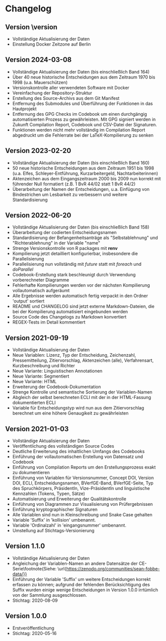 # Changelog


## Version \version

- Vollständige Aktualisierung der Daten
- Einstellung Docker Zeitzone auf Berlin


## Version 2024-03-08

- Vollständige Aktualisierung der Daten (bis einschließlich Band 164)
- Über 40 neue historische Entscheidungen aus dem Zeitraum 1970 bis 1998 (u.a. Mauerschützen)
- Versionskontrolle aller verwendeten Software mit Docker
- Vereinfachung der Repository-Struktur
- Erstellung des Source-Archivs aus dem Git Manifest
- Entfernung des Submodules und Überführung der Funktionen in das Hautprojekt
- Entfernung des GPG Checks im Codebook um einen durchgängig automatisierten Prozess zu gewährleisten. Mit GPG signiert werden in Zukunft Compilation Report, Codebook und CSV-Datei der Signaturen.
- Funktionen werden nicht mehr vollständig im Compilation Report abgedruckt um die Fehlerrate bei der LaTeX-Kompilierung zu senken


## Version 2023-02-20

- Vollständige Aktualisierung der Daten (bis einschließlich Band 160)
- 50 neue historische Entscheidungen aus dem Zeitraum 1951 bis 1998 (u.a. Elfes, Schleyer-Entführung, Kurzarbeitergeld, Nachtarbeiterinnen)
- Aktenzeichen aus dem Eingangszeitraum 2000 bis 2009 nun korrekt mit führender Null formatiert (z.B. 1 BvR 44/02 statt 1 BvR 44/2)
- Überarbeitung der Namen der Entscheidungen, u.a. Einfügung von Bindestrichen um Lesbarkeit zu verbessern und weitere Standardisierung


## Version 2022-06-20

- Vollständige Aktualisierung der Daten (bis einschließlich Band 158)
- Überarbeitung der codierten Entscheidungsnamen
- Standardisierung der Befangenheitsanträge als "Selbstablehnung" und "Richterablehnung" in der Variable "name"
- Strenge Versionskontrolle von R packages mit **renv**
- Kompilierung jetzt detailliert konfigurierbar, insbesondere die Parallelisierung
- Parallelisierung nun vollständig mit *future* statt mit *foreach* und *doParallel*
- Codebook-Erstellung stark beschleunigt durch Verwendung vorberechneter Diagramme
- Fehlerhafte Kompilierungen werden vor der nächsten Kompilierung vollautomatisch aufgeräumt
- Alle Ergebnisse werden automatisch fertig verpackt in den Ordner 'output' sortiert
- README und CHANGELOG sind jetzt externe Markdown-Dateien, die bei der Kompilierung automatisiert eingebunden werden
- Source Code des Changelogs zu Markdown konvertiert
- REGEX-Tests im Detail kommentiert


## Version 2021-09-19

- Vollständige Aktualisierung der Daten
- Neue Variablen: Lizenz, Typ der Entscheidung, Zeichenzahl, Pressemitteilung, Zitiervorschlag, Aktenzeichen (alle), Verfahrensart, Kurzbeschreibung und Richter
- Neue Variante: Linguistischen Annotationen
- Neue Variante: Segmentiert
- Neue Variante: HTML
- Erweiterung der Codebook-Dokumentation
- Strenge Kontrolle und semantische Sortierung der Variablen-Namen
- Abgleich der selbst berechneten ECLI mit der in der HTML-Fassung dokumentierten ECLI
- Variable für Entscheidungstyp wird nun aus dem Zitiervorschlag berechnet um eine höhere Genaugikeit zu gewährleisten


 
## Version 2021-01-03 

- Vollständige Aktualisierung der Daten
- Veröffentlichung des vollständigen Source Codes
- Deutliche Erweiterung des inhaltlichen Umfangs des Codebooks
- Einführung der vollautomatischen Erstellung von Datensatz und Codebook
- Einführung von Compilation Reports um den Erstellungsprozess exakt zu dokumentieren
- Einführung von Variablen für Versionsnummer, Concept DOI, Version DOI, ECLI, Entscheidungsnamen, BVerfGE-Band, BVerfGE-Seite, Typ des Spruchkörpers, PräsidentIn, Vize-PräsidentIn und linguistische Kennzahlen (Tokens, Typen, Sätze)
- Automatisierung und Erweiterung der Qualitätskontrolle
- Einführung von Diagrammen zur Visualisierung von Prüfergebnissen
- Einführung kryptographischer Signaturen
- Alle Variablen sind nun in Kleinschreibung und Snake Case gehalten
- Variable 'Suffix' in 'kollision' umbenannt.
- Variable 'Ordinalzahl' in 'eingangsnummer' umbenannt.
- Umstellung auf Stichtags-Versionierung

 
## Version 1.1.0 


- Vollständige Aktualisierung der Daten
- Angleichung der Variablen-Namen an andere Datensätze der CE-Serie\footnote{Siehe: \url{https://zenodo.org/communities/sean-fobbe-data/}}
- Einführung der Variable 'Suffix' um weitere Entscheidungen korrekt erfassen zu können; aufgrund der fehlenden Berücksichtigung des Suffix wurden einige wenige Entscheidungen in Version 1.0.0 irrtümlich von der Sammlung ausgeschlossen.
- Stichtag: 2020-08-09

 
## Version 1.0.0

- Erstveröffentlichung
- Stichtag: 2020-05-16

 

